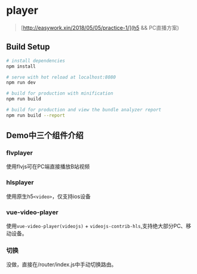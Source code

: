 # player

> [http://easywork.xin/2018/05/05/practice-1/](h5 && PC直播方案)

## Build Setup

``` bash
# install dependencies
npm install

# serve with hot reload at localhost:8080
npm run dev

# build for production with minification
npm run build

# build for production and view the bundle analyzer report
npm run build --report
```
## Demo中三个组件介绍

### flvplayer
使用flvjs可在PC端直接播放B站视频

### hlsplayer
使用原生h5`<video>`，仅支持ios设备

### vue-video-player
使用`vue-video-player(videojs)` + `videojs-contrib-hls`,支持绝大部分PC、移动设备。

### 切换
没做，直接在/router/index.js中手动切换路由。

